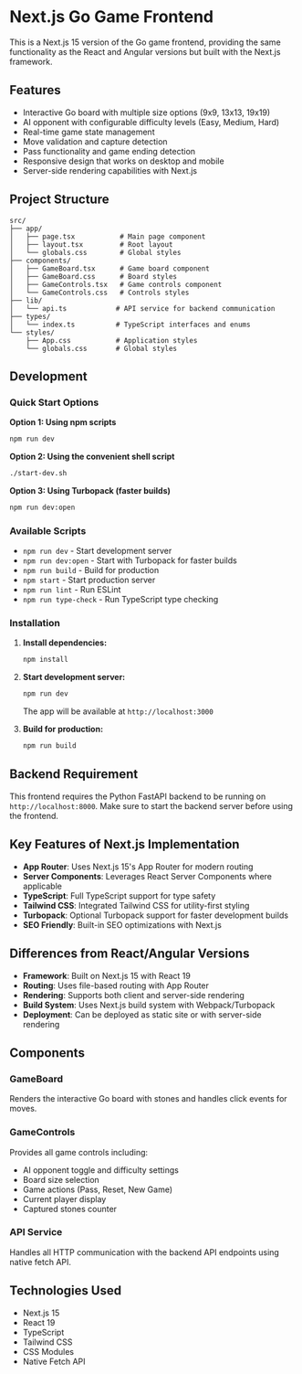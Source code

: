 # Next.js Go Game Frontend

This is a Next.js 15 version of the Go game frontend, providing the same functionality as the React and Angular versions but built with the Next.js framework.

## Features

- Interactive Go board with multiple size options (9x9, 13x13, 19x19)
- AI opponent with configurable difficulty levels (Easy, Medium, Hard)
- Real-time game state management
- Move validation and capture detection
- Pass functionality and game ending detection
- Responsive design that works on desktop and mobile
- Server-side rendering capabilities with Next.js

## Project Structure

```
src/
├── app/
│   ├── page.tsx           # Main page component
│   ├── layout.tsx         # Root layout
│   └── globals.css        # Global styles
├── components/
│   ├── GameBoard.tsx      # Game board component
│   ├── GameBoard.css      # Board styles
│   ├── GameControls.tsx   # Game controls component
│   └── GameControls.css   # Controls styles
├── lib/
│   └── api.ts            # API service for backend communication
├── types/
│   └── index.ts          # TypeScript interfaces and enums
└── styles/
    ├── App.css           # Application styles
    └── globals.css       # Global styles
```

## Development

### Quick Start Options

**Option 1: Using npm scripts**
```bash
npm run dev
```

**Option 2: Using the convenient shell script**
```bash
./start-dev.sh
```

**Option 3: Using Turbopack (faster builds)**
```bash
npm run dev:open
```

### Available Scripts

- `npm run dev` - Start development server
- `npm run dev:open` - Start with Turbopack for faster builds
- `npm run build` - Build for production
- `npm start` - Start production server
- `npm run lint` - Run ESLint
- `npm run type-check` - Run TypeScript type checking

### Installation

1. **Install dependencies:**
   ```bash
   npm install
   ```

2. **Start development server:**
   ```bash
   npm run dev
   ```
   The app will be available at `http://localhost:3000`

3. **Build for production:**
   ```bash
   npm run build
   ```

## Backend Requirement

This frontend requires the Python FastAPI backend to be running on `http://localhost:8000`. Make sure to start the backend server before using the frontend.

## Key Features of Next.js Implementation

- **App Router**: Uses Next.js 15's App Router for modern routing
- **Server Components**: Leverages React Server Components where applicable
- **TypeScript**: Full TypeScript support for type safety
- **Tailwind CSS**: Integrated Tailwind CSS for utility-first styling
- **Turbopack**: Optional Turbopack support for faster development builds
- **SEO Friendly**: Built-in SEO optimizations with Next.js

## Differences from React/Angular Versions

- **Framework**: Built on Next.js 15 with React 19
- **Routing**: Uses file-based routing with App Router
- **Rendering**: Supports both client and server-side rendering
- **Build System**: Uses Next.js build system with Webpack/Turbopack
- **Deployment**: Can be deployed as static site or with server-side rendering

## Components

### GameBoard
Renders the interactive Go board with stones and handles click events for moves.

### GameControls  
Provides all game controls including:
- AI opponent toggle and difficulty settings
- Board size selection
- Game actions (Pass, Reset, New Game)
- Current player display
- Captured stones counter

### API Service
Handles all HTTP communication with the backend API endpoints using native fetch API.

## Technologies Used

- Next.js 15
- React 19
- TypeScript
- Tailwind CSS
- CSS Modules
- Native Fetch API
